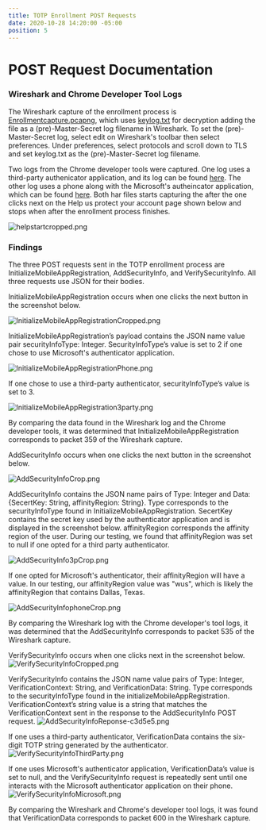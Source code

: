 ```yaml
---
title: TOTP Enrollment POST Requests
date: 2020-10-28 14:20:00 -05:00
position: 5
---
```


# POST Request Documentation

### Wireshark and Chrome Developer Tool Logs

The Wireshark capture of the enrollment process is [Enrollmentcapture.pcapng](/uploads/Enrollmentcapture.pcapng), which uses [keylog.txt](/uploads/keylog.txt) for decryption adding the file as a (pre)-Master-Secret log filename in Wireshark. To set the (pre)-Master-Secret log, select edit on Wireshark's toolbar then select preferences. Under preferences, select protocols and scroll down to TLS and set keylog.txt as the (pre)-Master-Secret log filename.

Two logs from the Chrome developer tools were captured. One log uses a third-party authenicator application, and its log can be found [here](/uploads/3rdPartyEnrollment.har). The other log uses a phone along with the Microsoft's autheincator application, which can be found [here](/uploads/MicrosoftauthenticatorEnrollment.har). Both har files starts capturing the after the one clicks next on the Help us protect your account page shown below and stops when after the enrollment process finishes.

![helpstartcropped.png](/uploads/helpstartcropped.png)

### Findings

The three POST requests sent in the TOTP enrollment process are InitializeMobileAppRegistration, AddSecurityInfo, and VerifySecurityInfo. All three requests use JSON for their bodies.

InitializeMobileAppRegistration occurs when one clicks the next button in the screenshot below.

![InitializeMobileAppRegistrationCropped.png](/uploads/InitializeMobileAppRegistrationCropped.png)

InitializeMobileAppRegistration’s payload contains the JSON name value pair securityInfoType: Integer. SecurityInfoType’s value is set to 2 if one chose to use Microsoft's authenticator application.

![InitializeMobileAppRegistrationPhone.png](/uploads/InitializeMobileAppRegistrationPhone.png)

If one chose to use a third-party authenticator, securityInfoType’s value is set to 3.

![InitializeMobileAppRegistration3party.png](/uploads/InitializeMobileAppRegistration3party.png)

By comparing the data found in the Wireshark log and the Chrome developer tools, it was determined that InitializeMobileAppRegistration corresponds to packet 359 of the Wireshark capture.

AddSecurityInfo occurs when one clicks the next button in the screenshot below.

![AddSecurityInfoCrop.png](/uploads/AddSecurityInfoCrop.png)

AddSecurityInfo contains the JSON name pairs of Type: Integer and Data: {SecertKey: String, affinityRegion: String}. Type corresponds to the securityInfoType found in InitializeMobileAppRegistration. SecertKey contains the secret key used by the authenticator application and is displayed in the screenshot below. affinityRegion corresponds the affinity region of the user. During our testing, we found that affinityRegion was set to null if one opted for a third party authenticator.

![AddSecurityInfo3pCrop.png](/uploads/AddSecurityInfo3pCrop.png)

If one opted for  Microsoft's authenticator, their affinityRegion will have a value. In our testing, our affinityRegion value was "wus", which is likely the affinityRegion that contains Dallas, Texas.

![AddSecurityInfophoneCrop.png](/uploads/AddSecurityInfophoneCrop.png)

By comparing the Wireshark log with the Chrome developer's tool logs, it was determined that the   AddSecurityInfo corresponds to packet 535 of the Wireshark capture.

VerifySecurityInfo occurs when one clicks next in the screenshot below.
![VerifySecurityInfoCropped.png](/uploads/VerifySecurityInfoCropped.png)

VerifySecurityInfo contains the JSON name value pairs of Type: Integer, VerificationContext: String, and VerificationData: String. Type corresponds to the securityInfoType found in the initializeMobileAppRegistration.  VerificationContext’s string value is a string that matches the VerificationContext sent in the response to the AddSecurityInfo POST request.
![AddSecurityInfoReponse-c3d5e5.png](/uploads/AddSecurityInfoReponse-c3d5e5.png)

If one uses a third-party authenticator, VerificationData contains the six-digit TOTP string generated by the authenticator.
![VerifySecurityInfoThirdParty.png](/uploads/VerifySecurityInfoThirdParty.png)

If one uses Microsoft's authenticator application, VerificationData’s value is set to null, and the VerifySecurityInfo request is repeatedly sent until one interacts with the Microsoft authenticator application on their phone.
![VerifySecurityInfoMicrosoft.png](/uploads/VerifySecurityInfoMicrosoft.png)

By comparing the Wireshark and Chrome's developer tool logs, it was found that  VerificationData corresponds to packet 600 in the Wireshark capture.